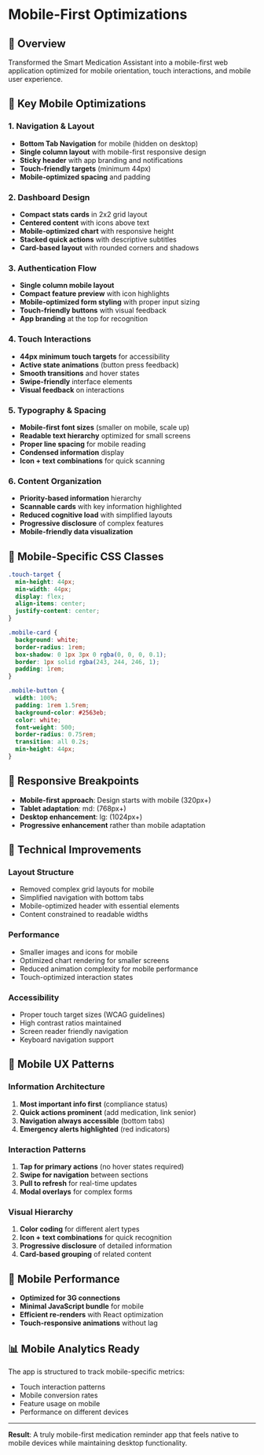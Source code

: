 # Mobile-First Optimizations

## 🎯 Overview
Transformed the Smart Medication Assistant into a mobile-first web application optimized for mobile orientation, touch interactions, and mobile user experience.

## 📱 Key Mobile Optimizations

### 1. **Navigation & Layout**
- **Bottom Tab Navigation** for mobile (hidden on desktop)
- **Single column layout** with mobile-first responsive design
- **Sticky header** with app branding and notifications
- **Touch-friendly targets** (minimum 44px)
- **Mobile-optimized spacing** and padding

### 2. **Dashboard Design**
- **Compact stats cards** in 2x2 grid layout
- **Centered content** with icons above text
- **Mobile-optimized chart** with responsive height
- **Stacked quick actions** with descriptive subtitles
- **Card-based layout** with rounded corners and shadows

### 3. **Authentication Flow**
- **Single column mobile layout** 
- **Compact feature preview** with icon highlights
- **Mobile-optimized form styling** with proper input sizing
- **Touch-friendly buttons** with visual feedback
- **App branding** at the top for recognition

### 4. **Touch Interactions**
- **44px minimum touch targets** for accessibility
- **Active state animations** (button press feedback)
- **Smooth transitions** and hover states
- **Swipe-friendly** interface elements
- **Visual feedback** on interactions

### 5. **Typography & Spacing**
- **Mobile-first font sizes** (smaller on mobile, scale up)
- **Readable text hierarchy** optimized for small screens
- **Proper line spacing** for mobile reading
- **Condensed information** display
- **Icon + text combinations** for quick scanning

### 6. **Content Organization**
- **Priority-based information** hierarchy
- **Scannable cards** with key information highlighted
- **Reduced cognitive load** with simplified layouts
- **Progressive disclosure** of complex features
- **Mobile-friendly data visualization**

## 🎨 Mobile-Specific CSS Classes

```css
.touch-target {
  min-height: 44px;
  min-width: 44px;
  display: flex;
  align-items: center;
  justify-content: center;
}

.mobile-card {
  background: white;
  border-radius: 1rem;
  box-shadow: 0 1px 3px 0 rgba(0, 0, 0, 0.1);
  border: 1px solid rgba(243, 244, 246, 1);
  padding: 1rem;
}

.mobile-button {
  width: 100%;
  padding: 1rem 1.5rem;
  background-color: #2563eb;
  color: white;
  font-weight: 500;
  border-radius: 0.75rem;
  transition: all 0.2s;
  min-height: 44px;
}
```

## 📐 Responsive Breakpoints

- **Mobile-first approach**: Design starts with mobile (320px+)
- **Tablet adaptation**: md: (768px+) 
- **Desktop enhancement**: lg: (1024px+)
- **Progressive enhancement** rather than mobile adaptation

## 🔧 Technical Improvements

### Layout Structure
- Removed complex grid layouts for mobile
- Simplified navigation with bottom tabs
- Mobile-optimized header with essential elements
- Content constrained to readable widths

### Performance
- Smaller images and icons for mobile
- Optimized chart rendering for smaller screens
- Reduced animation complexity for mobile performance
- Touch-optimized interaction states

### Accessibility
- Proper touch target sizes (WCAG guidelines)
- High contrast ratios maintained
- Screen reader friendly navigation
- Keyboard navigation support

## 🎯 Mobile UX Patterns

### Information Architecture
1. **Most important info first** (compliance status)
2. **Quick actions prominent** (add medication, link senior)
3. **Navigation always accessible** (bottom tabs)
4. **Emergency alerts highlighted** (red indicators)

### Interaction Patterns
1. **Tap for primary actions** (no hover states required)
2. **Swipe for navigation** between sections
3. **Pull to refresh** for real-time updates
4. **Modal overlays** for complex forms

### Visual Hierarchy
1. **Color coding** for different alert types
2. **Icon + text combinations** for quick recognition
3. **Progressive disclosure** of detailed information
4. **Card-based grouping** of related content

## 🚀 Mobile Performance

- **Optimized for 3G connections**
- **Minimal JavaScript bundle** for mobile
- **Efficient re-renders** with React optimization
- **Touch-responsive animations** without lag

## 📊 Mobile Analytics Ready

The app is structured to track mobile-specific metrics:
- Touch interaction patterns
- Mobile conversion rates
- Feature usage on mobile
- Performance on different devices

---

**Result**: A truly mobile-first medication reminder app that feels native to mobile devices while maintaining desktop functionality. 